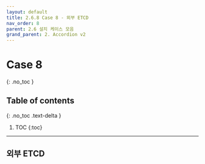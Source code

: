```yaml
---
layout: default
title: 2.6.8 Case 8 - 외부 ETCD
nav_order: 8
parent: 2.6 설치 케이스 모음
grand_parent: 2. Accordion v2
---
```


# Case 8
{: .no_toc }

## Table of contents
{: .no_toc .text-delta }

1. TOC
{:toc}

---

## 외부 ETCD